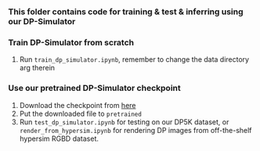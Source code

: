 ### This folder contains code for training & test & inferring using our DP-Simulator



### Train DP-Simulator from scratch
1. Run `train_dp_simulator.ipynb`, remember to change the data directory arg therein


### Use our pretrained DP-Simulator checkpoint
1. Download the checkpoint from [here](https://drive.google.com/file/d/1tkDPaH2vN4G8Iq4btJ9loY42fYbuK3Fr/view?usp=sharing)
2. Put the downloaded file to `pretrained`
3. Run `test_dp_simulator.ipynb` for testing on our DP5K dataset, or `render_from_hypersim.ipynb` for rendering DP images from off-the-shelf hypersim RGBD dataset.

